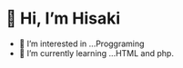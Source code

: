  # 👋 Hi, I’m Hisaki
- 👀 I’m interested in ...Proggraming
- 🌱 I’m currently learning ...HTML and php.

<!---
Hisaki714/Hisaki714 is a ✨ special ✨ repository because its `README.md` (this file) appears on your GitHub profile.
You can click the Preview link to take a look at your changes.
[hello](https://user-images.githubusercontent.com/87563197/187417554-dcd37595-1400-429d-9bcf-dffca474b611.png)

